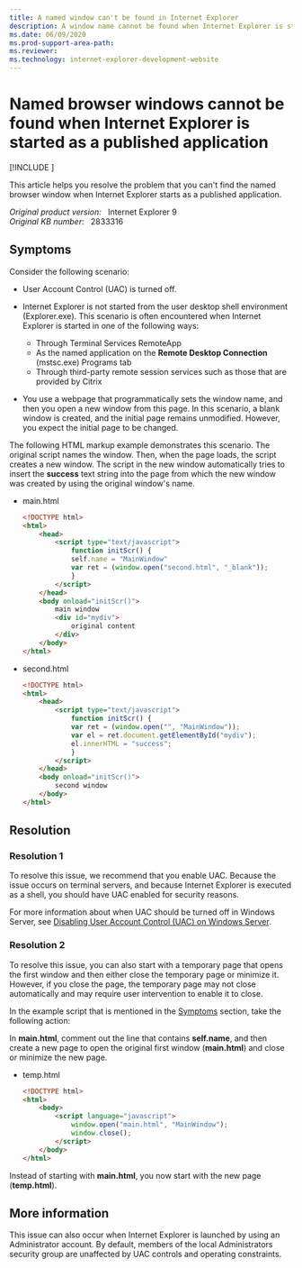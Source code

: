 ```yaml
---
title: A named window can't be found in Internet Explorer
description: A window name cannot be found when Internet Explorer is started by using Terminal Services RemoteApp.
ms.date: 06/09/2020
ms.prod-support-area-path: 
ms.reviewer: 
ms.technology: internet-explorer-development-website
---
```

# Named browser windows cannot be found when Internet Explorer is started as a published application

[!INCLUDE [](../includes/browsers-important.md)]

This article helps you resolve the problem that you can't find the named browser window when Internet Explorer starts as a published application.

_Original product version:_ &nbsp; Internet Explorer 9  
_Original KB number:_ &nbsp; 2833316

## Symptoms

Consider the following scenario:

- User Account Control (UAC) is turned off.
- Internet Explorer is not started from the user desktop shell environment (Explorer.exe). This scenario is often encountered when Internet Explorer is started in one of the following ways:

  - Through Terminal Services RemoteApp
  - As the named application on the **Remote Desktop Connection** (mstsc.exe) Programs tab
  - Through third-party remote session services such as those that are provided by Citrix

- You use a webpage that programmatically sets the window name, and then you open a new window from this page.
In this scenario, a blank window is created, and the initial page remains unmodified. However, you expect the initial page to be changed.

The following HTML markup example demonstrates this scenario. The original script names the window. Then, when the page loads, the script creates a new window. The script in the new window automatically tries to insert the **success** text string into the page from which the new window was created by using the original window's name.

- main.html

  ```html
  <!DOCTYPE html>
  <html>
      <head>
          <script type="text/javascript">
              function initScr() {
              self.name = "MainWindow"
              var ret = (window.open("second.html", "_blank"));
              }
          </script>
      </head>
      <body onload="initScr()">
          main window
          <div id="mydiv">
              original content
          </div>
      </body>
  </html>
  ```

- second.html

  ```html
  <!DOCTYPE html>
  <html>
      <head>
          <script type="text/javascript">
              function initScr() {
              var ret = (window.open("", "MainWindow"));
              var el = ret.document.getElementById("mydiv");
              el.innerHTML = "success";
              }
          </script>
      </head>
      <body onload="initScr()">
          second window
      </body>
  </html>
  ```

## Resolution

### Resolution 1

To resolve this issue, we recommend that you enable UAC. Because the issue occurs on terminal servers, and because Internet Explorer is executed as a shell, you should have UAC enabled for security reasons.

For more information about when UAC should be turned off in Windows Server, see [Disabling User Account Control (UAC) on Windows Server](https://support.microsoft.com/help/2526083).

### Resolution 2

To resolve this issue, you can also start with a temporary page that opens the first window and then either close the temporary page or minimize it. However, if you close the page, the temporary page may not close automatically and may require user intervention to enable it to close.

In the example script that is mentioned in the [Symptoms](#symptoms) section, take the following action:

In **main.html**, comment out the line that contains **self.name**, and then create a new page to open the original first window (**main.html**) and close or minimize the new page.

- temp.html

  ```html
  <!DOCTYPE html>
  <html>
      <body>
          <script language="javascript">
              window.open("main.html", "MainWindow");
              window.close();
          </script>
      </body>
  </html>
  ```

Instead of starting with **main.html**, you now start with the new page (**temp.html**).

## More information

This issue can also occur when Internet Explorer is launched by using an Administrator account. By default, members of the local Administrators security group are unaffected by UAC controls and operating constraints.
